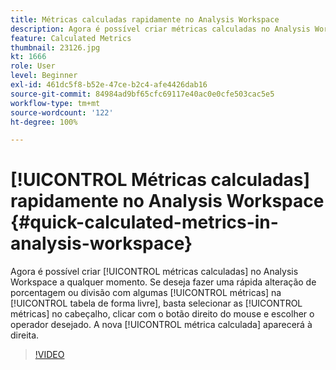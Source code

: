 ```yaml
---
title: Métricas calculadas rapidamente no Analysis Workspace
description: Agora é possível criar métricas calculadas no Analysis Workspace a qualquer momento.  Se deseja fazer uma rápida alteração de porcentagem ou divisão com algumas métricas na tabela de forma livre, basta selecionar as métricas no cabeçalho, clicar com o botão direito do mouse e escolher o operador desejado.  A nova métrica calculada aparecerá à direita.
feature: Calculated Metrics
thumbnail: 23126.jpg
kt: 1666
role: User
level: Beginner
exl-id: 461dc5f8-b52e-47ce-b2c4-afe4426dab16
source-git-commit: 84984ad9bf65cfc69117e40ac0e0cfe503cac5e5
workflow-type: tm+mt
source-wordcount: '122'
ht-degree: 100%

---
```


# [!UICONTROL Métricas calculadas] rapidamente no Analysis Workspace {#quick-calculated-metrics-in-analysis-workspace}

Agora é possível criar [!UICONTROL métricas calculadas] no Analysis Workspace a qualquer momento.  Se deseja fazer uma rápida alteração de porcentagem ou divisão com algumas [!UICONTROL métricas] na [!UICONTROL tabela de forma livre], basta selecionar as [!UICONTROL métricas] no cabeçalho, clicar com o botão direito do mouse e escolher o operador desejado.  A nova [!UICONTROL métrica calculada] aparecerá à direita.

>[!VIDEO](https://video.tv.adobe.com/v/30798/?quality=12&learn=on&captions=por_br)
